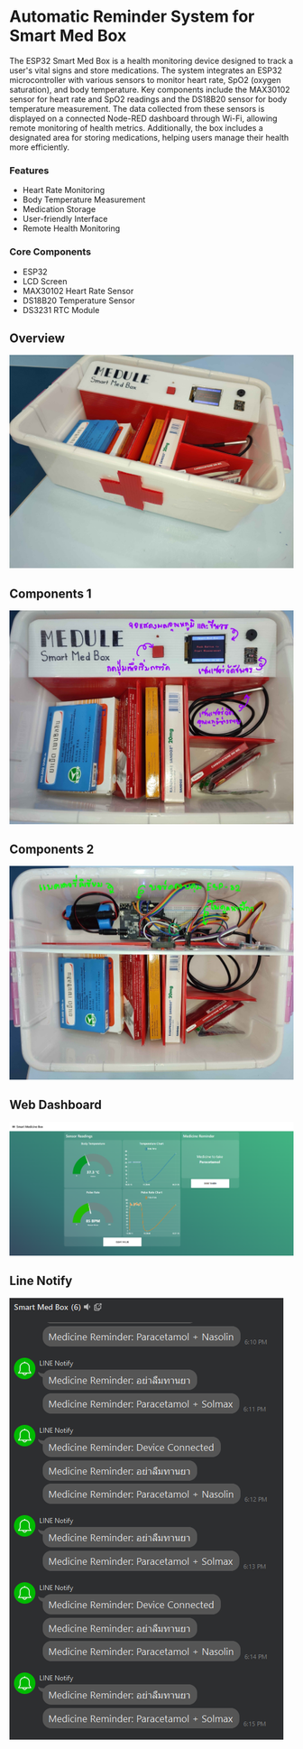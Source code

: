 # Automatic Reminder System for Smart Med Box

The ESP32 Smart Med Box is a health monitoring device designed to track a user's vital signs and store medications. The system integrates an ESP32 microcontroller with various sensors to monitor heart rate, SpO2 (oxygen saturation), and body temperature. Key components include the MAX30102 sensor for heart rate and SpO2 readings and the DS18B20 sensor for body temperature measurement. The data collected from these sensors is displayed on a connected Node-RED dashboard through Wi-Fi, allowing remote monitoring of health metrics. Additionally, the box includes a designated area for storing medications, helping users manage their health more efficiently.

### Features
+ Heart Rate Monitoring
+ Body Temperature Measurement
+ Medication Storage
+ User-friendly Interface
+ Remote Health Monitoring

### Core Components
+ ESP32
+ LCD Screen
+ MAX30102 Heart Rate Sensor
+ DS18B20 Temperature Sensor
+ DS3231 RTC Module

## Overview
![image](https://github.com/Pooonmy/Medules/blob/c21803b395761dfad7c7d0f5f24417779ac7a695/img%20src/Medules%20-%202.jpg)
## Components 1
![image](https://github.com/Pooonmy/Medules/blob/c21803b395761dfad7c7d0f5f24417779ac7a695/img%20src/Medules%20-%203.jpg)
## Components 2
![image](https://github.com/Pooonmy/Medules/blob/c21803b395761dfad7c7d0f5f24417779ac7a695/img%20src/Medules%20-%204.jpg)
## Web Dashboard
![image](https://github.com/Pooonmy/Medules/blob/c21803b395761dfad7c7d0f5f24417779ac7a695/img%20src/Medules%20-%20Website%20Interface.png)
## Line Notify
![image](https://github.com/Pooonmy/Medules/blob/c21803b395761dfad7c7d0f5f24417779ac7a695/img%20src/Medules%20-%20Line%20Interface.png)
